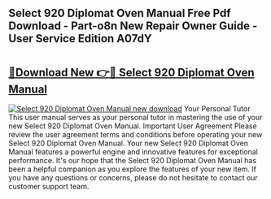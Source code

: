 ## Select 920 Diplomat Oven Manual Free Pdf Download - Part-o8n New Repair Owner Guide - User Service Edition A07dY

# <h2><a href="http://cf15337.oget.top/?id=Select+920+Diplomat+Oven+Manual">🔗Download New 👉🔴 Select 920 Diplomat Oven Manual</a></h2>

[![Select 920 Diplomat Oven Manual new download](https://i.imgur.com/5g1atiW.png)](http://cf15337.oget.top/?id=Select+920+Diplomat+Oven+Manual)
Your Personal Tutor This user manual serves as your personal tutor in mastering the use of your new Select 920 Diplomat Oven Manual. Important User Agreement Please review the user agreement terms and conditions before operating your new Select 920 Diplomat Oven Manual. Your new Select 920 Diplomat Oven Manual features a powerful engine and innovative features for exceptional performance. It's our hope that the Select 920 Diplomat Oven Manual has been a helpful companion as you explore the features of your new item. If you have any questions or concerns, please do not hesitate to contact our customer support team.
